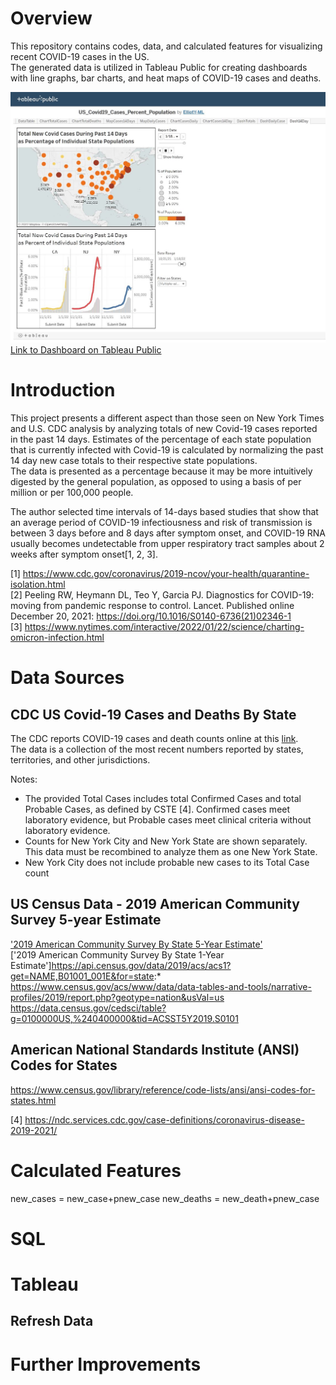 # Overview
This repository contains codes, data, and calculated features for visualizing recent COVID-19 cases in the US.  
The generated data is utilized in Tableau Public for creating dashboards with line graphs, bar charts, and heat maps of COVID-19 cases and deaths.

![Tableau Dashboard](/img/CovidDashScreenShot.JPG)
[Link to Dashboard on Tableau Public](https://public.tableau.com/views/US_Covid19_Cases_Percent_Population/Dash14Day?:language=en-US&publish=yes&:display_count=n&:origin=viz_share_link)

# Introduction  
  
This project presents a different aspect than those seen on New York Times and U.S. CDC analysis by analyzing totals of new Covid-19 cases reported in the past 14 days. 
Estimates of the percentage of each state population that is currently infected with Covid-19 is calculated by normalizing the past 14 day new case totals to their respective state populations.  
The data is presented as a percentage because it may be more intuitively digested by the general population, as opposed to using a basis of per million or per 100,000 people.

The author selected time intervals of 14-days based studies that show that an average period of COVID-19 infectiousness and risk of transmission is between 3 days before and 8 days after symptom onset, 
and COVID-19 RNA usually becomes undetectable from upper respiratory tract samples about 2 weeks after symptom onset[1, 2, 3].


[1]  https://www.cdc.gov/coronavirus/2019-ncov/your-health/quarantine-isolation.html  
[2]  Peeling RW, Heymann DL, Teo Y, Garcia PJ. Diagnostics for COVID-19: moving from pandemic response to control. Lancet. Published online December 20, 2021: https://doi.org/10.1016/S0140-6736(21)02346-1  
[3]  https://www.nytimes.com/interactive/2022/01/22/science/charting-omicron-infection.html


# Data Sources

## CDC US Covid-19 Cases and Deaths By State  
The CDC reports COVID-19 cases and death counts online at this [link](https://data.cdc.gov/Case-Surveillance/United-States-COVID-19-Cases-and-Deaths-by-State-o/9mfq-cb36).  
The data is a collection of the most recent numbers reported by states, territories, and other jurisdictions.

Notes:  
-  The provided Total Cases includes total Confirmed Cases and total Probable Cases, as defined by CSTE [4]. Confirmed cases meet laboratory evidence, but Probable cases meet clinical criteria without laboratory evidence.  
-  Counts for New York City and New York State are shown separately.  This data must be recombined to analyze them as one New York State.
-  New York City does not include probable new cases to its Total Case count


## US Census Data - 2019 American Community Survey 5-year Estimate 
['2019 American Community Survey By State 5-Year Estimate'](https://api.census.gov/data/2019/acs/acs5?get=NAME,B01001_001E&for=state:*)  
['2019 American Community Survey By State 1-Year Estimate']https://api.census.gov/data/2019/acs/acs1?get=NAME,B01001_001E&for=state:*
https://www.census.gov/acs/www/data/data-tables-and-tools/narrative-profiles/2019/report.php?geotype=nation&usVal=us
https://data.census.gov/cedsci/table?g=0100000US,%240400000&tid=ACSST5Y2019.S0101


## American National Standards Institute (ANSI) Codes for States
https://www.census.gov/library/reference/code-lists/ansi/ansi-codes-for-states.html

[4] https://ndc.services.cdc.gov/case-definitions/coronavirus-disease-2019-2021/

# Calculated Features

new_cases = new_case+pnew_case
new_deaths = new_death+pnew_case



# SQL



# Tableau

## Refresh Data


# Further Improvements 